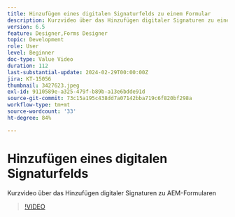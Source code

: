 ```yaml
---
title: Hinzufügen eines digitalen Signaturfelds zu einem Formular
description: Kurzvideo über das Hinzufügen digitaler Signaturen zu einem AEM-Formular
version: 6.5
feature: Designer,Forms Designer
topic: Development
role: User
level: Beginner
doc-type: Value Video
duration: 112
last-substantial-update: 2024-02-29T00:00:00Z
jira: KT-15056
thumbnail: 3427623.jpeg
exl-id: 9110589e-a325-479f-b89b-a13e6bdde91d
source-git-commit: 73c15a195c438dd7a07142bba719c6f820bf298a
workflow-type: tm+mt
source-wordcount: '33'
ht-degree: 84%

---
```


# Hinzufügen eines digitalen Signaturfelds

Kurzvideo über das Hinzufügen digitaler Signaturen zu AEM-Formularen

>[!VIDEO](https://video.tv.adobe.com/v/3427623/?learn=on)
